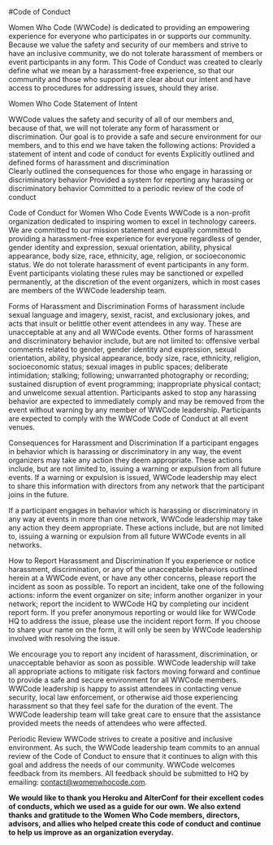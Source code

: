 #Code of Conduct 

Women Who Code (WWCode) is dedicated to providing an empowering experience for everyone who participates in or supports our community. Because we value the safety and security of our members and strive to have an inclusive community, we do not tolerate harassment of members or event participants in any form. This Code of Conduct was created to clearly define what we mean by a harassment-free experience, so that our community and those who support it are clear about our intent and have access to procedures for addressing issues, should they arise. 

Women Who Code Statement of Intent

WWCode values the safety and security of all of our members and, because of that, we will not tolerate any form of harassment or discrimination. Our goal is to provide a safe and secure environment for our members, and to this end we have taken the following actions: 
Provided a statement of intent and code of conduct for events
Explicitly outlined and defined forms of harassment and discrimination  
Clearly outlined the consequences for those who engage in harassing or discriminatory behavior
Provided a system for reporting any harassing or discriminatory behavior
Committed to a periodic review of the code of conduct

Code of Conduct for Women Who Code Events
WWCode is a non-profit organization dedicated to inspiring women to excel in technology careers. We are committed to our mission statement and equally committed to providing a harassment-free experience for everyone regardless of gender, gender identity and expression, sexual orientation, ability, physical appearance, body size, race, ethnicity, age, religion, or socioeconomic status. We do not tolerate harassment of event participants in any form. Event participants violating these rules may be sanctioned or expelled permanently, at the discretion of the event organizers, which in most cases are members of the WWCode leadership team. 

Forms of Harassment and Discrimination 
Forms of harassment include sexual language and imagery, sexist, racist, and exclusionary jokes, and acts that insult or belittle other event attendees in any way. These are unacceptable at any and all WWCode events. Other forms of harassment and discriminatory behavior include, but are not limited to: offensive verbal comments related to gender, gender identity and expression, sexual orientation, ability, physical appearance, body size, race, ethnicity, religion, socioeconomic status; sexual images in public spaces; deliberate intimidation; stalking; following; unwarranted photography or recording; sustained disruption of event programming; inappropriate physical contact; and unwelcome sexual attention. Participants asked to stop any harassing behavior are expected to immediately comply and may be removed from the event without warning by any member of WWCode leadership. Participants are expected to comply with the WWCode Code of Conduct at all event venues.

Consequences for Harassment and Discrimination
If a participant engages in behavior which is harassing or discriminatory in any way, the event organizers may take any action they deem appropriate. These actions include, but are not limited to, issuing a warning or expulsion from all future events. If a warning or expulsion is issued, WWCode leadership may elect to share this information with directors from any network that the participant joins in the future. 

If a participant engages in behavior which is harassing or discriminatory in any way at events in more than one network, WWCode leadership may take any action they deem appropriate. These actions include, but are not limited to, issuing a warning or expulsion from all future WWCode events in all networks. 

How to Report Harassment and Discrimination
If you experience or notice harassment, discrimination, or any of the unacceptable behaviors outlined herein at a WWCode event, or have any other concerns, please report the incident as soon as possible. To report an incident, take one of the following actions: inform the event organizer on site; inform another organizer in your network; report the incident to WWCode HQ by completing our incident report form. If you prefer anonymous reporting or would like for WWCode HQ to address the issue, please use the incident report form. If you choose to share your name on the form, it will only be seen by WWCode leadership involved with resolving the issue.  

We encourage you to report any incident of harassment, discrimination, or unacceptable behavior as soon as possible. WWCode leadership will take all appropriate actions to mitigate risk factors moving forward and continue to provide a safe and secure environment for all WWCode members. WWCode leadership is happy to assist attendees in contacting venue security, local law enforcement, or otherwise aid those experiencing harassment so that they feel safe for the duration of the event. The WWCode leadership team will take great care to ensure that the assistance provided meets the needs of attendees who were affected. 

Periodic Review
WWCode strives to create a positive and inclusive environment. As such, the WWCode leadership team commits to an annual review of the Code of Conduct to ensure that it continues to align with this goal and address the needs of our community. WWCode welcomes feedback from its members. All feedback should be submitted to HQ by emailing: contact@womenwhocode.com.    


**We would like to thank you Heroku and AlterConf for their excellent codes of conducts, which we used as a guide for our own. We also extend thanks and gratitude to the Women Who Code members, directors, advisors, and allies who helped create this code of conduct and continue to help us improve as an organization everyday.**

